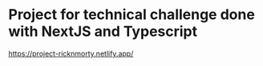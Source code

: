 <h1>Project for technical challenge done with NextJS and Typescript</h1>

https://project-ricknmorty.netlify.app/
